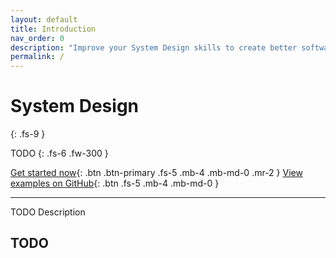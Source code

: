 ```yaml
---
layout: default
title: Introduction
nav_order: 0
description: "Improve your System Design skills to create better software"
permalink: /
---
```


# System Design
{: .fs-9 }

TODO 
{: .fs-6 .fw-300 }

[Get started now](#gof-design-patterns){: .btn .btn-primary .fs-5 .mb-4 .mb-md-0 .mr-2 } [View examples on GitHub](https://iretha.github.io/system-design/){: .btn .fs-5 .mb-4 .mb-md-0 }

---

TODO Description 

## TODO


